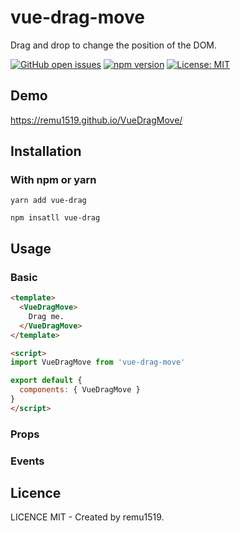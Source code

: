 # vue-drag-move

Drag and drop to change the position of the DOM.

[![GitHub open issues](https://img.shields.io/github/issues/remu1519/VueDragMove.svg)](https://github.com/remu1519/VueDragMove/issues?q=is%3Aopen+is%3Aissue)
[![npm version](https://img.shields.io/npm/v/vue-drag-move.svg)](https://www.npmjs.com/package/vue-drag-move)
[![License: MIT](https://img.shields.io/badge/License-MIT-yellow.svg)](https://github.com/remu1519/VueDragMove/blob/master/LICENSE)

## Demo

https://remu1519.github.io/VueDragMove/

## Installation

### With npm or yarn

```
yarn add vue-drag

npm insatll vue-drag
```

## Usage

### Basic

```html
<template>
  <VueDragMove>
    Drag me.
  </VueDragMove>
</template>

<script>
import VueDragMove from 'vue-drag-move'

export default {
  components: { VueDragMove }
}
</script>
```

### Props

### Events

## Licence

LICENCE MIT - Created by remu1519.
